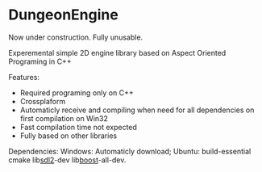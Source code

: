 # DungeonEngine

Now under construction. Fully unusable.

Experemental simple 2D engine library based on Aspect Oriented Programing in C++


Features:
* Required programing only on C++
* Crossplaform
* Automaticly receive and compiling when need for all dependencies on first compilation on Win32
* Fast compilation time not expected
* Fully based on other libraries


Dependencies:
Windows: Automaticly download;
Ubuntu: build-essential cmake lib<ins>sdl2</ins>-dev lib<ins>boost</ins>-all-dev.